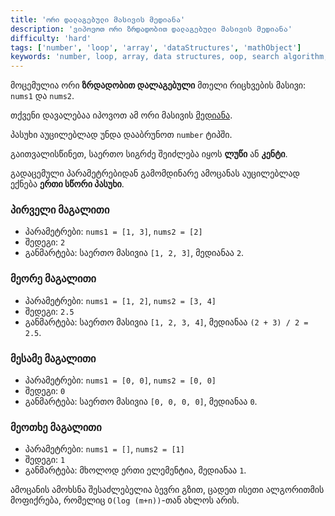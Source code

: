 ```yaml
---
title: 'ორი დალაგებული მასივის მედიანა'
description: 'ვიპოვოთ ორი ზრდადობით დალაგებული მასივის მედიანა'
difficulty: 'hard'
tags: ['number', 'loop', 'array', 'dataStructures', 'mathObject']
keywords: 'number, loop, array, data structures, oop, search algorithm, merge algorithm, algorithm, math'
---
```


მოცემულია ორი **ზრდადობით დალაგებული** მთელი რიცხვების მასივი: `nums1` და `nums2`.

თქვენი დავალებაა იპოვოთ ამ ორი მასივის [მედიანა](https://en.wikipedia.org/wiki/Median).

პასუხი აუცილებლად უნდა დააბრუნოთ `number` ტიპში.

გაითვალისწინეთ, საერთო სიგრძე შეიძლება იყოს **ლუწი** ან **კენტი**.

გადაცემული პარამეტრებიდან გამომდინარე ამოცანას აუცილებლად ექნება **ერთი სწორი პასუხი**.

### პირველი მაგალითი

- პარამეტრები: `nums1 = [1, 3]`, `nums2 = [2]`
- შედეგი: `2`
- განმარტება: საერთო მასივია `[1, 2, 3]`, მედიანაა `2`.

### მეორე მაგალითი

- პარამეტრები: `nums1 = [1, 2]`, `nums2 = [3, 4]`
- შედეგი: `2.5`
- განმარტება: საერთო მასივია `[1, 2, 3, 4]`, მედიანაა `(2 + 3) / 2 = 2.5`.

### მესამე მაგალითი

- პარამეტრები: `nums1 = [0, 0]`, `nums2 = [0, 0]`
- შედეგი: `0`
- განმარტება: საერთო მასივია `[0, 0, 0, 0]`, მედიანაა `0`.

### მეოთხე მაგალითი

- პარამეტრები: `nums1 = []`, `nums2 = [1]`
- შედეგი: `1`
- განმარტება: მხოლოდ ერთი ელემენტია, მედიანაა `1`.

ამოცანის ამოხსნა შესაძლებელია ბევრი გზით,
ცადეთ ისეთი ალგორითმის მოფიქრება, რომელიც `O(log (m+n))`-თან ახლოს არის.